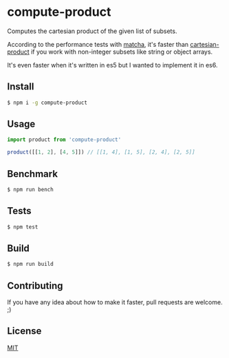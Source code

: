 compute-product
===============

Computes the cartesian product of the given list of subsets.

According to the performance tests with [matcha](https://www.npmjs.com/package/matcha),
it's faster than [cartesian-product](https://www.npmjs.com/package/cartesian-product)
if you work with non-integer subsets like string or object arrays.

It's even faster when it's written in es5 but I wanted to implement it in es6.

## Install

```sh
$ npm i -g compute-product
```

## Usage

```js
import product from 'compute-product'

product([[1, 2], [4, 5]]) // [[1, 4], [1, 5], [2, 4], [2, 5]]

```

## Benchmark

```sh
$ npm run bench
```

## Tests

```sh
$ npm test
```

## Build

```sh
$ npm run build
```

## Contributing

If you have any idea about how to make it faster, pull requests are welcome. ;)

## License

[MIT](LICENSE)
